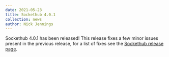 ```yaml
---
date: 2021-05-23
title: Sockethub 4.0.1
collection: news
author: Nick Jennings
---
```

Sockethub 4.0.1 has been released! This release fixes a few minor issues present in the previous release, for a list of fixes see the [Sockethub release page](https://github.com/sockethub/sockethub/releases/tag/v4.0.1).
